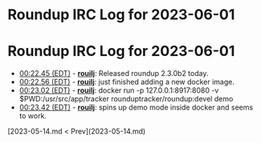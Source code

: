 # Roundup IRC Log for 2023-06-01 #
# Roundup IRC Log for 2023-06-01
* <a href="#00:22.45" id="00:22.45">00:22.45 (EDT)</a> - __[rouilj](https://github.com/rouilj)__: Released roundup 2.3.0b2 today.
* <a href="#00:22.56" id="00:22.56">00:22.56 (EDT)</a> - __[rouilj](https://github.com/rouilj)__: just finished adding a new docker image.
* <a href="#00:23.02" id="00:23.02">00:23.02 (EDT)</a> - __[rouilj](https://github.com/rouilj)__: docker run -p 127.0.0.1:8917:8080 -v $PWD:/usr/src/app/tracker rounduptracker/roundup:devel demo
* <a href="#00:23.42" id="00:23.42">00:23.42 (EDT)</a> - __[rouilj](https://github.com/rouilj)__: spins up demo mode inside docker and seems to work.

<div class="inpage-footer">
[2023-05-14.md < Prev](2023-05-14.md)
</div>
